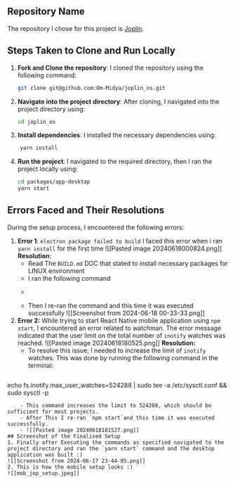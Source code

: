 ## Repository Name  
  
The repository I chose for this project is [Joplin](https://github.com/laurent22/joplin).  
  
## Steps Taken to Clone and Run Locally 
  
1. **Fork and Clone the repository**: I cloned the repository using the following command:  
  
    ```bash  
    git clone git@github.com:Om-Midya/joplin_os.git  
    ```  
2. **Navigate into the project directory**: After cloning, I navigated into the project directory using:  
  
    ```bash  
    cd joplin_os
    ```  
3. **Install dependencies**: I installed the necessary dependencies using:  
  
```bash  
    yarn install  
```  
4. **Run the project**: I navigated to the required directory, then I ran the project locally using:  
  
    ```bash  
    cd packages/app-desktop
    yarn start  
    ```  
## Errors Faced and Their Resolutions  
  
During the setup process, I encountered the following errors:  
  
1. **Error 1**: `electron package failed to build` 
	I faced this error when i ran `yarn install` for the first time
	![[Pasted image 20240618000824.png]]
	**Resolution**:  
	- Read The `BUILD.md` DOC that stated to install necessary packages for LINUX environment
	- I ran the following command 
	- ```❯ sudo apt install build-essential libnss3 libsecret-1-dev rsync libgbm-dev libatk-bridge2.0-0 libgtk-3-dev libasound2
	- Then I re-ran the command and this time it was executed successfully
	![[Screenshot from 2024-06-18 00-33-33.png]]
2. **Error 2:** While trying to start React Native mobile application using `npm start`, I encountered an error related to watchman. The error message indicated that the user limit on the total number of `inotify` watches was reached.
	![[Pasted image 20240618180525.png]]
	**Resolution:**
	- To resolve this issue, I needed to increase the limit of `inotify` watches. This was done by running the following command in the terminal:
	```bash
echo fs.inotify.max_user_watches=524288 | sudo tee -a /etc/sysctl.conf && sudo sysctl -p
```
	- This command increases the limit to 524288, which should be sufficient for most projects.
	- After This I re-ran `npm start`and this time it was executed successfully.
	- ![[Pasted image 20240618181527.png]]
## Screenshot of the Finalised Setup
1. Finally after Executing the commands as specified navigated to the project directory and ran the `yarn start` command and the desktop application was built :)
![[Screenshot from 2024-06-17 23-44-05.png]]
2. This is how the mobile setup looks :)
![[mob_jop_setup.jpeg]]